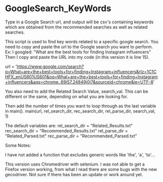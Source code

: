 # GoogleSearch_KeyWords
Type in a Google Search url, and output will be csv's containing keywords which are obtained from the recommended searches as well as related searches. 

This script is used to find key words related to a specific google search.  You need to copy and paste the url to the Google search you want to perform.
Ex:   I googled: "What are the best tools for finding Instagram influencers"
Then I copy and paste the URL into my code (in this version it is line 15).

url = 'https://www.google.com/search?q=What+are+the+best+tools+for+finding+Instagram+influencers&rlz=1C1CHFX_enUS601US601&oq=What+are+the+best+tools+for+finding+Instagram+influencers&aqs=chrome..69i57.24849j0j7&sourceid=chrome&ie=UTF-8'

You also need to add the Related Search Value, search_val.  This can be different or the same, depending on what you are looking for. 

Then add the number of times you want to loop through as the last variable in main().
main(url, rel_search_dir, rec_search_dir, rel_parse_dir, search_val, 1)

The default variables are: 
rel_search_dir = "Related_Results.txt"
rec_search_dir = "Recommended_Results.txt"
rel_parse_dir = "Related_Parsed.txt"
rec_parse_dir = "Recommended_Parsed.txt"



Some Notes: 

I have not added a function that excludes generic words like 'the', 'a', 'to'...

This version uses Chromedriver with selenium.  I was not able to get a Firefox version working, from what I read there are some bugs with the new gecodriver. Not sure if there has been an update or work around yet. 
